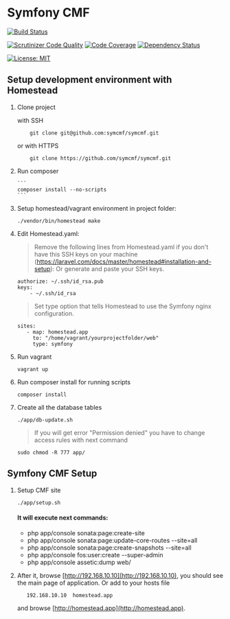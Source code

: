 Symfony CMF
========================

[![Build Status](https://travis-ci.org/symcmf/symcmf.svg?branch=master)](https://travis-ci.org/symcmf/symcmf)

[![Scrutinizer Code Quality](https://scrutinizer-ci.com/g/symcmf/symcmf/badges/quality-score.png?b=master)](https://scrutinizer-ci.com/g/symcmf/symcmf/?branch=master)    [![Code Coverage](https://scrutinizer-ci.com/g/symcmf/symcmf/badges/coverage.png?b=master)](https://scrutinizer-ci.com/g/symcmf/symcmf/?branch=master)   [![Dependency Status](https://www.versioneye.com/user/projects/58c67f17c920cf0040c4d2e5/badge.svg?style=flat-square)](https://www.versioneye.com/user/projects/58c67f17c920cf0040c4d2e5)

[![License: MIT](https://img.shields.io/badge/License-MIT-yellow.svg)](https://github.com/symcmf/symcmf/blob/master/LICENSE)

## Setup development environment with Homestead 

1. Clone project

    with SSH

    ```
        git clone git@github.com:symcmf/symcmf.git
    ```
    
    or with HTTPS
    
    ```
        git clone https://github.com/symcmf/symcmf.git
    ```
	
2. Run composer
   
       ```
       composer install --no-scripts
       ```
3. Setup homestead/vagrant environment in project folder:
	
    ```
    ./vendor/bin/homestead make
	```

4. Edit Homestead.yaml:
    > Remove the following lines from Homestead.yaml if you don't have this SSH keys on your machine (https://laravel.com/docs/master/homestead#installation-and-setup):
	> Or generate and paste your SSH keys.
    
    ```
    authorize: ~/.ssh/id_rsa.pub
    keys:
        - ~/.ssh/id_rsa
     ```
     
     > Set type option that tells Homestead to use the Symfony nginx configuration.
     
     ```
    sites:
        - map: homestead.app
          to: "/home/vagrant/yourprojectfolder/web"
          type: symfony
    ```

5. Run vagrant
	
    ```
    vagrant up
    ```
    
5. Run composer install for running scripts
    
    ```
    composer install
    ```
    
6. Create all the database tables

    ```
    ./app/db-update.sh
    ```
    
    > If you will get error "Permission denied" you have to change access rules with next command 

    ```
    sudo chmod -R 777 app/
    ```
    
## Symfony CMF Setup
     
1. Setup CMF site

    ```
    ./app/setup.sh
    ```
    
     #### It will execute next commands:
     - php app/console sonata:page:create-site
     - php app/console sonata:page:update-core-routes --site=all
     - php app/console sonata:page:create-snapshots --site=all
     - php app/console fos:user:create --super-admin
     - php app/console assetic:dump web/
        
2. After it, browse [http://192.168.10.10](http://192.168.10.10), you should see the main page of application.
   Or add to your hosts file 
    
     ```
        192.168.10.10  homestead.app
     ```
   
     and browse [http://homestead.app](http://homestead.app).
